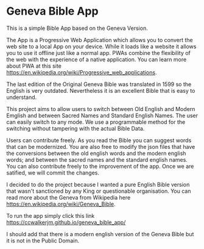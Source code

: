 # Geneva Bible App
This is a simple Bible App based on the Geneva Version.

The App is a Progressive Web Application which allows you to convert the web site to a local App on your device. While it loads like a website it allows you to use it offline just like a normal app. PWAs combine the flexibility of the web with the experience of a native application. You can learn more about PWA at this site https://en.wikipedia.org/wiki/Progressive_web_applications. 

The last edition of the Original Geneva Bible was translated in 1599 so the English is very outdated. Nevertheless it is an excellent Bible that is easy to understand. 

This project aims to allow users to switch between Old English and Modern Emglish and between Sacred Names and Standard English Names. The user can easily switch to any mode. We use a programmable method for the switching without tampering with the actual Bible Data.  

Users can contribute freely. As you read the Bible you can suggest words that can be modernized. You are also free to modify the  json files that have the conversions between the old english words and the modern english words; and between the sacred names and the standard english names. You can also contribute freely to the improvement of the app.  Once we are satified, we will commit the changes.  

I decided to do the project because I wanted a pure English Bible version that wasn't sanctioned by any King or questionable organisation.  You can read more about the Geneva from Wikipedia here https://en.wikipedia.org/wiki/Geneva_Bible.   

To run the app simply click this link https://ccwalkerjm.github.io/geneva_bible_app/

I should add that there is a modern english version of the Geneva Bible but it is not in the Public Domain.  

